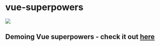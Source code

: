 # vue-superpowers

![](https://vuejs.org/images/logo.png)

## Demoing Vue superpowers - check it out [here](https://www.youtube.com/c/przeprogramowani)